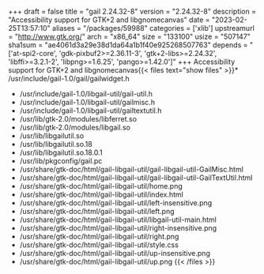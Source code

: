 +++
draft = false
title = "gail 2.24.32-8"
version = "2.24.32-8"
description = "Accessibility support for GTK+2 and libgnomecanvas"
date = "2023-02-25T13:57:10"
aliases = "/packages/59988"
categories = ['xlib']
upstreamurl = "http://www.gtk.org/"
arch = "x86_64"
size = "133100"
usize = "507147"
sha1sum = "ae4061d3a29e38d1da64a1b1f40e925268507763"
depends = "['at-spi2-core', 'gdk-pixbuf2>=2.36.11-3', 'gtk+2-libs>=2.24.32', 'libffi>=3.2.1-2', 'libpng>=1.6.25', 'pango>=1.42.0']"
+++
Accessibility support for GTK+2 and libgnomecanvas{{< files text="show files" >}}* /usr/include/gail-1.0/gail/gailwidget.h
* /usr/include/gail-1.0/libgail-util/gail-util.h
* /usr/include/gail-1.0/libgail-util/gailmisc.h
* /usr/include/gail-1.0/libgail-util/gailtextutil.h
* /usr/lib/gtk-2.0/modules/libferret.so
* /usr/lib/gtk-2.0/modules/libgail.so
* /usr/lib/libgailutil.so
* /usr/lib/libgailutil.so.18
* /usr/lib/libgailutil.so.18.0.1
* /usr/lib/pkgconfig/gail.pc
* /usr/share/gtk-doc/html/gail-libgail-util/gail-libgail-util-GailMisc.html
* /usr/share/gtk-doc/html/gail-libgail-util/gail-libgail-util-GailTextUtil.html
* /usr/share/gtk-doc/html/gail-libgail-util/home.png
* /usr/share/gtk-doc/html/gail-libgail-util/index.html
* /usr/share/gtk-doc/html/gail-libgail-util/left-insensitive.png
* /usr/share/gtk-doc/html/gail-libgail-util/left.png
* /usr/share/gtk-doc/html/gail-libgail-util/libgail-util-main.html
* /usr/share/gtk-doc/html/gail-libgail-util/right-insensitive.png
* /usr/share/gtk-doc/html/gail-libgail-util/right.png
* /usr/share/gtk-doc/html/gail-libgail-util/style.css
* /usr/share/gtk-doc/html/gail-libgail-util/up-insensitive.png
* /usr/share/gtk-doc/html/gail-libgail-util/up.png
{{< /files >}}